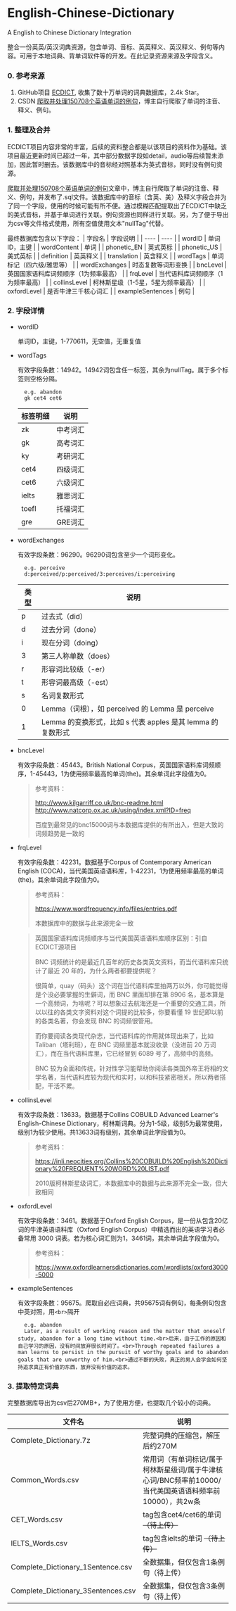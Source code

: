 # English-Chinese-Dictionary
A English to Chinese Dictionary Integration

整合一份英英/英汉词典资源，包含单词、音标、英英释义、英汉释义、例句等内容。可用于本地词典、背单词软件等的开发。在此记录资源来源及字段含义。

### 0. 参考来源

1. GitHub项目 <a href="https://github.com/skywind3000/ECDICT">ECDICT</a>, 收集了数十万单词的词典数据库，2.4k Star。
2. CSDN <a href="https://u25th-engineer.blog.csdn.net/article/details/105901529?utm_medium=distribute.pc_relevant.none-task-blog-BlogCommendFromMachineLearnPai2-3.channel_param&depth_1-utm_source=distribute.pc_relevant.none-task-blog-BlogCommendFromMachineLearnPai2-3.channel_param">爬取并处理150708个英语单词的例句</a>，博主自行爬取了单词的注音、释义、例句。


### 1. 整理及合并
ECDICT项目内容非常的丰富，后续的资料整合都是以该项目的资料作为基础。该项目最近更新时间已超过一年，其中部分数据字段如detail，audio等后续暂未添加，因此暂时删去。该数据库中的音标经对照基本为英式音标，同时没有例句资源。

<a href="https://u25th-engineer.blog.csdn.net/article/details/105901529?utm_medium=distribute.pc_relevant.none-task-blog-BlogCommendFromMachineLearnPai2-3.channel_param&depth_1-utm_source=distribute.pc_relevant.none-task-blog-BlogCommendFromMachineLearnPai2-3.channel_param">爬取并处理150708个英语单词的例句</a>文章中，博主自行爬取了单词的注音、释义、例句，并发布了.sql文件。该数据库中的音标（含英、美）及释义字段合并为了同一个字段，使用的时候可能有所不便。通过模糊匹配提取出了ECDICT中缺乏的美式音标，并基于单词进行关联。例句资源也同样进行关联。另，为了便于导出为csv等文件格式使用，所有空值使用文本"nullTag"代替。

最终数据库包含以下字段：
|  字段名  | 字段说明  |
|  ----  | ----  |
| wordID  | 单词ID，主键 |
| wordContent  | 单词 |
| phonetic_EN  | 英式英标 |
| phonetic_US  | 美式英标 |
| definition  | 英英释义 |
| translation  | 英含释义 |
| wordTags  | 单词标记（四六级/雅思等） |
| wordExchanges  | 时态复数等词形变换 |
| bncLevel  | 英国国家语料库词频顺序（1为频率最高） |
| frqLevel  | 当代语料库词频顺序（1为频率最高） |
| collinsLevel  | 柯林斯星级（1-5星，5星为频率最高） |
| oxfordLevel  | 是否牛津三千核心词汇 |
| exampleSentences  | 例句 |

### 2. 字段详情

* wordID
   
  单词ID，主键，1-770611，无空值，无重复值
* wordTags
  
  有效字段条数：14942。14942词包含任一标签，其余为nullTag。属于多个标签则空格分隔。
  
        e.g. abandon
        gk cet4 cet6 
    |  标签明细  | 说明  |
    |  ----  | ----  |
    |  zk  | 中考词汇  |
    |  gk  | 高考词汇  |
    |  ky  | 考研词汇  |
    |  cet4  | 四级词汇  |
    |  cet6  | 六级词汇  |
    |  ielts  | 雅思词汇  |
    |  toefl  | 托福词汇  |
    |  gre  | GRE词汇  |

* wordExchanges

  有效字段条数：96290。96290词包含至少一个词形变化。
  
        e.g. perceive
        d:perceived/p:perceived/3:perceives/i:perceiving
    |类型	|说明
    |  ----  | ----  |
    |p	|过去式（did）
    |d	|过去分词（done）
    |i	|现在分词（doing）
    |3	|第三人称单数（does）
    |r	|形容词比较级（-er）
    |t	|形容词最高级（-est）
    |s	|名词复数形式
    |0	|Lemma（词根），如 perceived 的 Lemma 是 perceive
    |1|	Lemma 的变换形式，比如 s 代表 apples 是其 lemma 的复数形式

* bncLevel

    有效字段条数：45443。British National Corpus，英国国家语料库词频顺序，1-45443，1为使用频率最高的单词(the)。其余单词此字段值为0。

    > 参考资料： 
    > 
    >http://www.kilgarriff.co.uk/bnc-readme.html
    >http://www.natcorp.ox.ac.uk/using/index.xml?ID=freq
    >    
    >百度到最常见的bnc15000词与本数据库提供的有所出入，但是大致的词频趋势是一致的

* frqLevel

    有效字段条数：42231。数据基于Corpus of Contemporary American English (COCA)，当代美国英语语料库，1-42231，1为使用频率最高的单词(the)。其余单词此字段值为0。

    >    参考资料： 
    >
    >    https://www.wordfrequency.info/files/entries.pdf
    >
    >    本数据库中的数据与此来源完全一致

    >    英国国家语料库词频顺序与当代美国英语语料库顺序区别：引自ECDICT源项目
    >
    >BNC 词频统计的是最近几百年的历史各类英文资料，而当代语料库只统计了最近 20 年的，为什么两者都要提供呢？
    >
    >很简单，quay（码头）这个词在当代语料库里拍两万以外，你可能觉得是个没必要掌握的生僻词，而 BNC 里面却排在第 8906 名，基本算是一个高频词，为啥呢？可以想象过去航海还是一个重要的交通工具，所以以往的各类文字资料对这个词提的比较多，你要看懂 19 世纪即以前的各类名著，你会发现 BNC 的词频很管用。
    >
    >而你要阅读各类现代杂志，当代语料库的作用就体现出来了，比如 Taliban（塔利班），在 BNC 词频里基本就没收录（没进前 20 万词汇），而在当代语料库里，它已经冒到 6089 号了，高频中的高频。
    >
    >BNC 较为全面和传统，针对性学习能帮助你阅读各类国外帝王将相的文学名著，当代语料库较为现代和实时，以和科技紧密相关。所以两者搭配，干活不累。


* collinsLevel

    有效字段条数：13633。数据基于Collins COBUILD Advanced Learner's English-Chinese Dictionary，柯林斯词典。分为1-5级，级别5为最常使用，级别1为较少使用。共13633词有级别，其余单词此字段值为0。

    >    参考资料： 
    >
    >    https://inli.neocities.org/Collins%20COBUILD%20English%20Dictionary%20FREQUENT%20WORD%20LIST.pdf
    >
    >    2010版柯林斯星级词汇，本数据库中的数据与此来源不完全一致，但大致相同

* oxfordLevel

    有效字段条数：3461。数据基于Oxford English Corpus，是一份从包含20亿词的牛津英语语料库（Oxford English Corpus）中精选而出的英语学习者必备常用 3000 词表。若为核心词汇则为1，3461词，其余单词此字段值为0。

    >    参考资料： 
    >
    >    https://www.oxfordlearnersdictionaries.com/wordlists/oxford3000-5000

* exampleSentences
  
  有效字段条数：95675。爬取自必应词典，共95675词有例句，每条例句包含中英对照，用`<br>`隔开

        e.g. abandon
        Later, as a result of working reason and the matter that oneself study, abandon for a long time without time.<br>后来，由于工作的原因和自己学习的原因，没有时间放弃很长时间了。<br>Through repeated failures a man learns to persist in the pursuit of worthy goals and to abandon goals that are unworthy of him.<br>通过不断的失败，真正的男人会学会如何坚持追求真正有价值的东西，放弃没有价值的追求。
    
### 3. 提取特定词典

完整数据库导出为csv后270MB+，为了使用方便，也提取几个较小的词典。

|  文件名  | 说明  |
|  ----  | ----  |
|  Complete_Dictionary.7z  | 完整词典的压缩包，解压后约270M  |
|  Common_Words.csv  | 常用词（有单词标记/属于柯林斯星级词/属于牛津核心词/BNC频率前10000/当代美国英语语料频率前10000），共2w条  |
|  CET_Words.csv  | tag包含cet4/cet6的单词 ~~（待上传）~~  |
|  IELTS_Words.csv  | tag包含ielts的单词 ~~（待上传）~~  |
|  Complete_Dictionary_1Sentence.csv  | 全数据集，但仅包含1条例句（待上传）  |
|  Complete_Dictionary_3Sentences.csv  | 全数据集，但仅包含3条例句（待上传）  |
